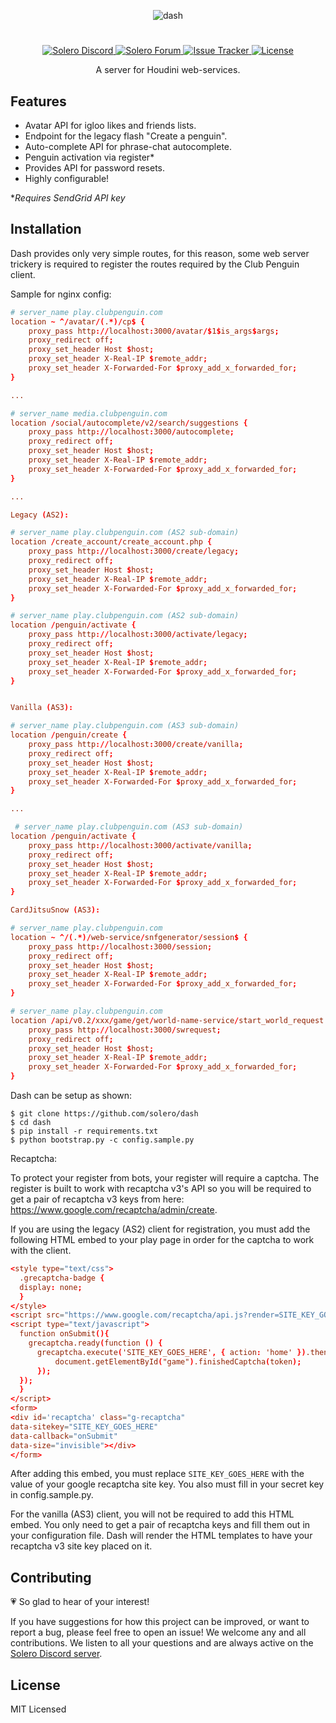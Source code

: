 <p align="center">
   <img alt="dash" src="https://user-images.githubusercontent.com/32749673/72632476-3e14bc00-394e-11ea-87e3-be09d8e40909.png">
</p>

#

<p align="center">
  <a href="https://discord.gg/UPnWKfh">
    <img
      alt="Solero Discord"
      src="https://img.shields.io/discord/323290581063172096?color=7289DA&label=discord"
    />
  </a>
  <a href="https://solero.me">
    <img
      alt="Solero Forum"
      src="https://img.shields.io/discourse/https/solero.me/topics?color=73afb6"
    />
  </a>
  <a href="https://github.com/Solero/Houdini-asyncio/issues">
    <img
      alt="Issue Tracker"
      src="https://img.shields.io/github/issues/solero/dash"
    />
  </a>
  <a href="./LICENSE">
    <img
      alt="License"
      src="https://img.shields.io/github/license/solero/dash"
    />
  </a>
</p>

<p align="center">A server for Houdini web-services.</p>

## Features
- Avatar API for igloo likes and friends lists.
- Endpoint for the legacy flash "Create a penguin".
- Auto-complete API for phrase-chat autocomplete.
- Penguin activation via register*
- Provides API for password resets.
- Highly configurable!

**Requires SendGrid API key*

## Installation

Dash provides only very simple routes, for this reason, 
some web server trickery is required to register the routes
required by the Club Penguin client. 

Sample for nginx config:

```conf
# server_name play.clubpenguin.com
location ~ ^/avatar/(.*)/cp$ {
    proxy_pass http://localhost:3000/avatar/$1$is_args$args;
    proxy_redirect off;
    proxy_set_header Host $host;
    proxy_set_header X-Real-IP $remote_addr;
    proxy_set_header X-Forwarded-For $proxy_add_x_forwarded_for;
}

...

# server_name media.clubpenguin.com
location /social/autocomplete/v2/search/suggestions {
    proxy_pass http://localhost:3000/autocomplete;
    proxy_redirect off;
    proxy_set_header Host $host;
    proxy_set_header X-Real-IP $remote_addr;
    proxy_set_header X-Forwarded-For $proxy_add_x_forwarded_for;
}

...

Legacy (AS2):

# server_name play.clubpenguin.com (AS2 sub-domain)
location /create_account/create_account.php {
    proxy_pass http://localhost:3000/create/legacy;
    proxy_redirect off;
    proxy_set_header Host $host;
    proxy_set_header X-Real-IP $remote_addr;
    proxy_set_header X-Forwarded-For $proxy_add_x_forwarded_for;
}

# server_name play.clubpenguin.com (AS2 sub-domain)
location /penguin/activate {
    proxy_pass http://localhost:3000/activate/legacy;
    proxy_redirect off;
    proxy_set_header Host $host;
    proxy_set_header X-Real-IP $remote_addr;
    proxy_set_header X-Forwarded-For $proxy_add_x_forwarded_for;
}


Vanilla (AS3):

# server_name play.clubpenguin.com (AS3 sub-domain)
location /penguin/create {
    proxy_pass http://localhost:3000/create/vanilla;
    proxy_redirect off;
    proxy_set_header Host $host;
    proxy_set_header X-Real-IP $remote_addr;
    proxy_set_header X-Forwarded-For $proxy_add_x_forwarded_for;
}

...

 # server_name play.clubpenguin.com (AS3 sub-domain)
location /penguin/activate {
    proxy_pass http://localhost:3000/activate/vanilla;
    proxy_redirect off;
    proxy_set_header Host $host;
    proxy_set_header X-Real-IP $remote_addr;
    proxy_set_header X-Forwarded-For $proxy_add_x_forwarded_for;
}

CardJitsuSnow (AS3):

# server_name play.clubpenguin.com
location ~ ^/(.*)/web-service/snfgenerator/session$ {
    proxy_pass http://localhost:3000/session;
    proxy_redirect off;
    proxy_set_header Host $host;
    proxy_set_header X-Real-IP $remote_addr;
    proxy_set_header X-Forwarded-For $proxy_add_x_forwarded_for;
}

# server_name play.clubpenguin.com
location /api/v0.2/xxx/game/get/world-name-service/start_world_request {
    proxy_pass http://localhost:3000/swrequest;
    proxy_redirect off;
    proxy_set_header Host $host;
    proxy_set_header X-Real-IP $remote_addr;
    proxy_set_header X-Forwarded-For $proxy_add_x_forwarded_for;
}


```

Dash can be setup as shown:

```shell
$ git clone https://github.com/solero/dash
$ cd dash
$ pip install -r requirements.txt
$ python bootstrap.py -c config.sample.py
```

Recaptcha:

To protect your register from bots, your register will require a captcha. The register is built to work with recaptcha v3's API so you will be required to get a pair of recaptcha v3 keys from here:  https://www.google.com/recaptcha/admin/create.

If you are using the legacy (AS2) client for registration, you must add the following HTML embed to your play page in order for the captcha to work with the client. 

```conf
<style type="text/css">
  .grecaptcha-badge {
  display: none;
  }
</style>
<script src="https://www.google.com/recaptcha/api.js?render=SITE_KEY_GOES_HERE"></script>
<script type="text/javascript">
  function onSubmit(){
    grecaptcha.ready(function () {
      grecaptcha.execute('SITE_KEY_GOES_HERE', { action: 'home' }).then(function (token) {
          document.getElementById("game").finishedCaptcha(token);
      });
  });
  }
</script>
<form>
<div id='recaptcha' class="g-recaptcha"
data-sitekey="SITE_KEY_GOES_HERE"
data-callback="onSubmit"
data-size="invisible"></div>
</form>
```

After adding this embed, you must replace `SITE_KEY_GOES_HERE` with the value of your google recaptcha site key. You also must fill in your secret key in config.sample.py.

For the vanilla (AS3) client, you will not be required to add this HTML embed. You only need to get a pair of recaptcha keys and fill them out in your configuration file. Dash will render the HTML templates to have your recaptcha v3 site key placed on it.

## Contributing

:heartpulse: So glad to hear of your interest!

If you have suggestions for how this project can be improved, or want to report a bug, please feel free to open an issue! We welcome any and all contributions. We listen to all your questions and are always active on the [Solero Discord server](https://solero.me/discord).

## License

MIT Licensed